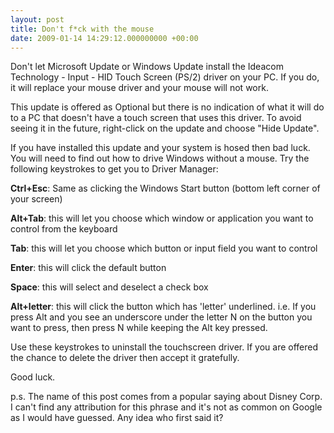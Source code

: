 ```yaml
---
layout: post
title: Don't f*ck with the mouse
date: 2009-01-14 14:29:12.000000000 +00:00
---
```

Don't let Microsoft Update or Windows Update install the Ideacom Technology - Input - HID Touch Screen (PS/2) driver on your PC. If you do, it will replace your mouse driver and your mouse will not work.

This update is offered as Optional but there is no indication of what it will do to a PC that doesn't have a touch screen that uses this driver. To avoid seeing it in the future, right-click on the update and choose "Hide Update".

If you have installed this update and your system is hosed then bad luck. You will need to find out how to drive Windows without a mouse. Try the following keystrokes to get you to Driver Manager:

<strong>Ctrl+Esc</strong>: Same as clicking the Windows Start button (bottom left corner of your screen)

<strong>Alt+Tab</strong>: this will let you choose which window or application you want to control from the keyboard

<strong>Tab</strong>: this will let you choose which button or input field you want to control

<strong>Enter</strong>: this will click the default button

<strong>Space</strong>: this will select and deselect a check box

<strong>Alt+letter</strong>: this will click the button which has 'letter' underlined. i.e. If you press Alt and you see an underscore under the letter N on the button you want to press, then press N while keeping the Alt key pressed.

Use these keystrokes to uninstall the touchscreen driver. If you are offered the chance to delete the driver then accept it gratefully.

Good luck.

p.s. The name of this post comes from a popular saying about Disney Corp. I can't find any attribution for this phrase and it's not as common on Google as I would have guessed. Any idea who first said it?
